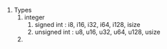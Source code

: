 1. Types
	1. integer 
		1. signed int : i8, i16, i32, i64, i128, isize
		2. unsigned int : u8, u16, u32, u64, u128, usize
	2. 